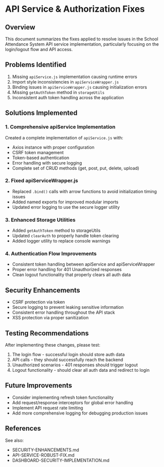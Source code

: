 # API Service & Authorization Fixes

## Overview
This document summarizes the fixes applied to resolve issues in the School Attendance System API service implementation, particularly focusing on the login/logout flow and API access.

## Problems Identified
1. Missing `apiService.js` implementation causing runtime errors
2. Import style inconsistencies in `apiServiceWrapper.js`
3. Binding issues in `apiServiceWrapper.js` causing initialization errors
4. Missing `getAuthToken` method in `storageUtils`
5. Inconsistent auth token handling across the application

## Solutions Implemented

### 1. Comprehensive apiService Implementation
Created a complete implementation of `apiService.js` with:
- Axios instance with proper configuration
- CSRF token management
- Token-based authentication
- Error handling with secure logging
- Complete set of CRUD methods (get, post, put, delete, upload)

### 2. Fixed apiServiceWrapper.js
- Replaced `.bind()` calls with arrow functions to avoid initialization timing issues
- Added named exports for improved modular imports
- Updated error logging to use the secure logger utility

### 3. Enhanced Storage Utilities
- Added `getAuthToken` method to storageUtils
- Updated `clearAuth` to properly handle token clearing
- Added logger utility to replace console warnings

### 4. Authentication Flow Improvements
- Consistent token handling between apiService and apiServiceWrapper
- Proper error handling for 401 Unauthorized responses
- Clean logout functionality that properly clears all auth data

## Security Enhancements
- CSRF protection via token
- Secure logging to prevent leaking sensitive information
- Consistent error handling throughout the API stack
- XSS protection via proper sanitization

## Testing Recommendations
After implementing these changes, please test:
1. The login flow - successful login should store auth data
2. API calls - they should successfully reach the backend
3. Unauthorized scenarios - 401 responses should trigger logout
4. Logout functionality - should clear all auth data and redirect to login

## Future Improvements
- Consider implementing refresh token functionality
- Add request/response interceptors for global error handling
- Implement API request rate limiting
- Add more comprehensive logging for debugging production issues

## References
See also:
- SECURITY-ENHANCEMENTS.md
- API-SERVICE-ROBUST-FIX.md
- DASHBOARD-SECURITY-IMPLEMENTATION.md

